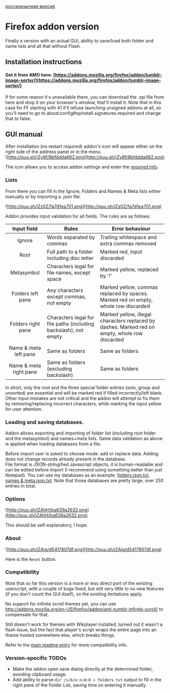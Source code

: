 [русскоязычная версия](https://github.com/Seedmanc/Tumblr-image-sorter/blob/master/!Firefox%20addon/README.rus.md)

# Firefox addon version

Finally a version with an actual GUI, ability to save/load both folder and name lists and all that without Flash.

## Installation instructions

#### Get it from AMO here:  [https://addons.mozilla.org/firefox/addon/tumblr-image-sorter/](https://addons.mozilla.org/firefox/addon/tumblr-image-sorter/) 

If for some reason it's unavailable there, you can download the .xpi file from here and drop it on your browser's window, that'll install it. Note that in this case for FF starting with 41 it'll refuse launching unsigned addons at all, so you'll need to go to about:config#xpinstall.signatures.required and change that to false.  

## GUI manual

After installation (no restart required) addon's icon will appear either on the right side of the address panel or in the menu.  
  ![http://puu.sh/jZy8f/8bfddda662.png](http://puu.sh/jZy8f/8bfddda662.png)  
  
The icon allows you to access addon settings and enter the [required info](https://github.com/Seedmanc/Tumblr-image-sorter/blob/master/README.md#data-required-for-the-script).

### Lists

From there you can fill in the Ignore, Folders and Names & Meta lists either manually or by importing a .json file.

![http://puu.sh/jZz0Z/fa7d1ea701.png](http://puu.sh/jZz0Z/fa7d1ea701.png)

Addon provides input validation for all fields. The rules are as follows:

|Input field  |Rules| Error behaviour | 
|:-:          |---  |---              |
|Ignore|Words separated by commas|Trailing whitespace and extra commas removed|
|Root| Full path to a folder including disc letter  |Marked red, input discarded|  
|Metasymbol|Characters legal for file names, except space| Marked yellow, replaced by '!'|
|Folders left pane| Any characters except commas, not empty|Marked yellow, commas replaced by spaces. Marked red on empty, whole row discarded|
|Folders right pane|Characters legal for file paths (including backslash), not empty|Marked yellow, illegal characters replaced by dashes. Marked red on empty, whole row discarded|
|Name & meta left pane|Same as folders|Same as folders|
|Name & meta right pane|Same as folders (excluding backslash)|Same as folders|

In short, only the root and the three special folder entries (solo, group and unsorted) are essential and will be marked red if filled incorrectly/left blank. Other input mistakes are not critical and the addon will attempt to fix them by removing/replacing incorrect characters, while marking the input yellow for user attention.

### Loading and saving databases.

Addon allows exporting and importing of folder list (including root folder and the metasymbol) and names+meta lists. Same data validation as above is applied when loading databases from a file. 

Before import user is asked to choose mode: add or replace data. Adding does not change records already present in the database.  
  File format is JSON-stringified Javascript objects, it is human-readable and can be edited before import (I recommend using something better than just Notepad). You can use my databases as an example: [folders.json.txt](https://github.com/Seedmanc/Tumblr-image-sorter/blob/master/!Firefox%20addon/folders.json.txt), [names & meta.json.txt](https://github.com/Seedmanc/Tumblr-image-sorter/blob/master/names%20%26%20meta.json.txt). Note that those databases are pretty large, over 250 entries in total.

### Options

![http://puu.sh/jZAhH/ba639a2632.png](http://puu.sh/jZAhH/ba639a2632.png)

This should be self-explanatory, I hope.

### About

![http://puu.sh/jZAjg/d5417807df.png](http://puu.sh/jZAjg/d5417807df.png)

Here is the `Reset` button.

### Compatibility

Note that so far this version is a more or less direct port of the existing userscript, with a couple of bugs fixed, but still very little to no new features (if you don't count the GUI itself), so the existing limitations apply.

No support for infinite scroll themes yet, you can use http://addons.mozilla.org/en-US/firefox/addon/anti-tumblr-infinite-scroll/ to compensate for that.

Still doesn't work for themes with Wikplayer installed, turned out it wasn't a flash issue, but the fact that player's script wraps the entire page into an iframe hosted somewhere else, which breaks things.

Refer to the [main readme entry](https://github.com/Seedmanc/Tumblr-image-sorter#compatibility) for more compatibility info.

### Version-specific TODOs

* Make the addon open save dialog directly at the determined folder, avoiding clipboard usage.
* Add ability to parse `dir /s/b/o:n/A:D > folders.txt` output to fill in the right pane of the Folder List, saving time on entering it manually.
